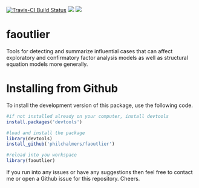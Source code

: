 [![Travis-CI Build Status](https://travis-ci.org/philchalmers/faoutlier.svg?branch=master)](https://travis-ci.org/philchalmers/faoutlier) [![](http://www.r-pkg.org/badges/version/faoutlier)](r-pkg.org/pkg/faoutlier) [![](http://cranlogs.r-pkg.org/badges/grand-total/faoutlier)](https://CRAN.R-project.org/package=faoutlier)

# faoutlier

Tools for detecting and summarize influential cases that
can affect exploratory and confirmatory factor analysis models as well as
structural equation models more generally.

# Installing from Github

To install the development version of this package, use the following code.

```r
#if not installed already on your computer, install devtools
install.packages('devtools')

#load and install the package
library(devtools)
install_github('philchalmers/faoutlier')

#reload into you workspace
library(faoutlier)
```

If you run into any issues or have any suggestions then feel free to contact me or open a Github issue for this repository. Cheers.
